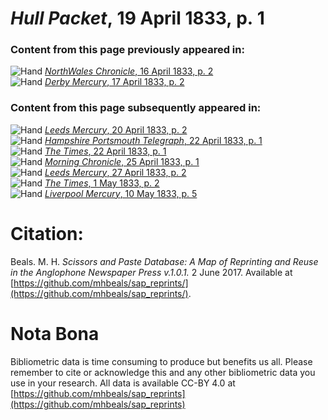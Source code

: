 # *Hull Packet*, 19 April 1833, p. 1  
  
### Content from this page previously appeared in:  
![Hand](http://scissorsandpaste.net/wp-content/uploads/2017/06/smallhandpointer.png) [*NorthWales Chronicle*, 16 April 1833, p. 2](https://mhbeals.github.io/sap_html/NorthWales-Chronicle/NorthWales-Chronicle-16-April-1833-p-2)  
![Hand](http://scissorsandpaste.net/wp-content/uploads/2017/06/smallhandpointer.png) [*Derby Mercury*, 17 April 1833, p. 2](https://mhbeals.github.io/sap_html/Derby-Mercury/Derby-Mercury-17-April-1833-p-2)  
  
### Content from this page subsequently appeared in:  
![Hand](http://scissorsandpaste.net/wp-content/uploads/2017/06/smallhandpointer.png) [*Leeds Mercury*, 20 April 1833, p. 2](https://mhbeals.github.io/sap_html/Leeds-Mercury/Leeds-Mercury-20-April-1833-p-2)  
![Hand](http://scissorsandpaste.net/wp-content/uploads/2017/06/smallhandpointer.png) [*Hampshire Portsmouth Telegraph*, 22 April 1833, p. 1](https://mhbeals.github.io/sap_html/Hampshire-Portsmouth-Telegraph/Hampshire-Portsmouth-Telegraph-22-April-1833-p-1)  
![Hand](http://scissorsandpaste.net/wp-content/uploads/2017/06/smallhandpointer.png) [*The Times*, 22 April 1833, p. 1](https://mhbeals.github.io/sap_html/The-Times/The-Times-22-April-1833-p-1)  
![Hand](http://scissorsandpaste.net/wp-content/uploads/2017/06/smallhandpointer.png) [*Morning Chronicle*, 25 April 1833, p. 1](https://mhbeals.github.io/sap_html/Morning-Chronicle/Morning-Chronicle-25-April-1833-p-1)  
![Hand](http://scissorsandpaste.net/wp-content/uploads/2017/06/smallhandpointer.png) [*Leeds Mercury*, 27 April 1833, p. 2](https://mhbeals.github.io/sap_html/Leeds-Mercury/Leeds-Mercury-27-April-1833-p-2)  
![Hand](http://scissorsandpaste.net/wp-content/uploads/2017/06/smallhandpointer.png) [*The Times*, 1 May 1833, p. 2](https://mhbeals.github.io/sap_html/The-Times/The-Times-1-May-1833-p-2)  
![Hand](http://scissorsandpaste.net/wp-content/uploads/2017/06/smallhandpointer.png) [*Liverpool Mercury*, 10 May 1833, p. 5](https://mhbeals.github.io/sap_html/Liverpool-Mercury/Liverpool-Mercury-10-May-1833-p-5)  


# Citation: 

Beals. M. H. *Scissors and Paste Database: A Map of Reprinting and Reuse in the Anglophone Newspaper Press v.1.0.1.* 2 June 2017. Available at [https://github.com/mhbeals/sap_reprints/](https://github.com/mhbeals/sap_reprints/). 

# Nota Bona

Bibliometric data is time consuming to produce but benefits us all. Please remember to cite or acknowledge this and any other bibliometric data you use in your research. All data is available CC-BY 4.0 at [https://github.com/mhbeals/sap_reprints](https://github.com/mhbeals/sap_reprints)
